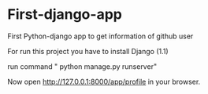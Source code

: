 # First-django-app
First Python-django app to get information of github user 

For run this project you have to install Django (1.1) 

run command " python manage.py runserver"

Now open http://127.0.0.1:8000/app/profile in your browser.
